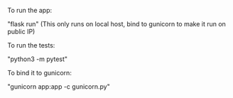 To run the app:

"flask run" (This only runs on local host, bind to gunicorn to make it run on public IP)

To run the tests:

"python3 -m pytest"

To bind it to gunicorn:

"gunicorn app:app -c gunicorn.py"
